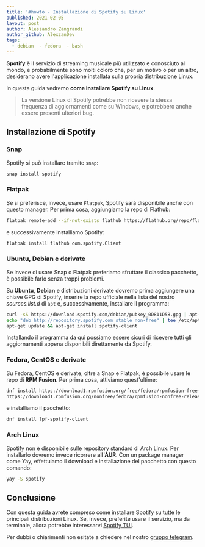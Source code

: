 ```yaml
---
title: '#howto - Installazione di Spotify su Linux'
published: 2021-02-05
layout: post
author: Alessandro Zangrandi
author_github: AlexzanDev
tags:
  - debian  - fedora  - bash
---
```

**Spotify** è il servizio di streaming musicale più utilizzato e conosciuto al mondo, e probabilmente sono molti coloro che, per un motivo o per un altro, desiderano avere l'applicazione installata sulla propria distribuzione Linux.

In questa guida vedremo **come installare Spotify su Linux**.

> La versione Linux di Spotify potrebbe non ricevere la stessa frequenza di aggiornamenti come su Windows, e potrebbero anche essere presenti ulteriori bug. 

## Installazione di Spotify

### Snap

Spotify si può installare tramite `snap`:

```bash
snap install spotify
```

### Flatpak

Se si preferisce, invece, usare `Flatpak`, Spotify sarà disponibile anche con questo manager. Per prima cosa, aggiungiamo la repo di Flathub:

```bash
flatpak remote-add --if-not-exists flathub https://flathub.org/repo/flathub.flatpakrepo
```

e successivamente installiamo Spotify:

```bash
flatpak install flathub com.spotify.Client
```

### Ubuntu, Debian e derivate

Se invece di usare Snap o Flatpak preferiamo sfruttare il classico pacchetto, è possibile farlo senza troppi problemi.

Su **Ubuntu**, **Debian** e distribuzioni derivate dovremo prima aggiungere una chiave GPG di Spotify, inserire la repo ufficiale nella lista del nostro *sources.list.d* di `apt` e, successivamente, installare il programma:

```bash
curl -sS https://download.spotify.com/debian/pubkey_0D811D58.gpg | apt-key add - 
echo "deb http://repository.spotify.com stable non-free" | tee /etc/apt/sources.list.d/spotify.list
apt-get update && apt-get install spotify-client
```

Installando il programma da qui possiamo essere sicuri di ricevere tutti gli aggiornamenti appena disponibili direttamente da Spotify.

### Fedora, CentOS e derivate

Su Fedora, CentOS e derivate, oltre a Snap e Flatpak, è possibile usare le repo di **RPM Fusion**. Per prima cosa, attiviamo quest'ultime:

```bash
dnf install https://download1.rpmfusion.org/free/fedora/rpmfusion-free-release-$(rpm -E %fedora).noarch.rpm \
https://download1.rpmfusion.org/nonfree/fedora/rpmfusion-nonfree-release-$(rpm -E %fedora).noarch.rpm
```

e installiamo il pacchetto:

```bash
dnf install lpf-spotify-client
```

### Arch Linux

Spotify non è disponibile sulle repository standard di Arch Linux. Per installarlo dovremo invece ricorrere **all'AUR**. Con un package manager come Yay, effettuiamo il download e installazione del pacchetto con questo comando:

```bash
yay -S spotify
```

## Conclusione

Con questa guida avrete compreso come installare Spotify su tutte le principali distribuzioni Linux. Se, invece, preferite usare il servizio, ma da terminale, allora potrebbe interessarvi [Spotify TUI](https://linuxhub.it/articles/howto-come-installare-e-configurare-spotify-tui).

Per dubbi o chiarimenti non esitate a chiedere nel nostro <a href="https://t.me/linuxpeople">gruppo telegram</a>.